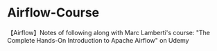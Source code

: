 # Airflow-Course
【Airflow】Notes of following along with Marc Lamberti's course: "The Complete Hands-On Introduction to Apache Airflow" on Udemy
